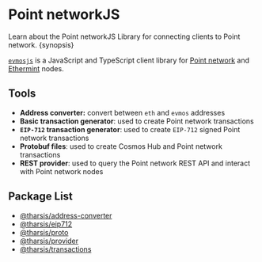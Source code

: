 <!--
order: 1
-->

# Point networkJS

Learn about the Point networkJS Library for connecting clients to Point network. {synopsis}

[`evmosjs`](https://github.com/evmos/evmosjs) is a JavaScript and TypeScript client library for [Point network](https://github.com/evmos/evmos) and [Ethermint](https://github.com/evmos/ethermint) nodes.

## Tools

- **Address converter:** convert between `eth` and `evmos` addresses
- **Basic transaction generator**: used to create Point network transactions
- **`EIP-712` transaction generator**: used to create `EIP-712` signed Point network transactions
- **Protobuf files**: used to create Cosmos Hub and Point network transactions
- **REST provider**: used to query the Point network REST API and interact with Point network nodes

## Package List

- [@tharsis/address-converter](https://www.npmjs.com/package/@tharsis/address-converter)
- [@tharsis/eip712](https://www.npmjs.com/package/@tharsis/eip712)
- [@tharsis/proto](https://www.npmjs.com/package/@tharsis/proto)
- [@tharsis/provider](https://www.npmjs.com/package/@tharsis/provider)
- [@tharsis/transactions](https://www.npmjs.com/package/@tharsis/transactions)
